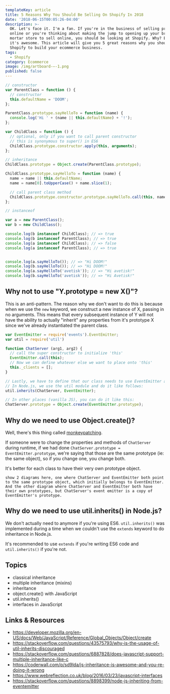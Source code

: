 ```yaml
---
templateKey: article
title: 5 Reasons Why You Should Be Selling On Shopify In 2018
date: '2018-06-15T00:05:26-04:00'
description: >-
  OK. Let's face it. I'm a fan. If you're in the business of selling products
  online or you're thinking about making the jump to opening up your brick &
  mortar store to sell online, you should be looking at Shopify. Why? Because
  it's awesome. This article will give you 5 great reasons why you should use
  Shopify to build your ecommerce business.
tags:
  - Shopify
category: Ecommerce
image: /img/artboard-–-1.png
published: false
---
```


```javascript
// constructor
var ParentClass = function () {
  // constructor
  this.defaultName = 'DOOM';
};

ParentClass.prototype.sayHelloTo = function (name) {
  console.log('Hi ' + (name || this.defaultName) + '!');
};

var ChildClass = function () {
  // optional, only if you want to call parent constructor
  // this is synonymous to super() in ES6
  ChildClass.prototype.constructor.apply(this, arguments);
};

// inheritance 
ChildClass.prototype = Object.create(ParentClass.prototype);

ChildClass.prototype.sayHelloTo = function (name) {
  name = name || this.defaultName;
  name = name[0].toUpperCase() + name.slice(1);

  // call parent class method
  ChildClass.prototype.constructor.prototype.sayHelloTo.call(this, name);
};

// instanceof

var a = new ParentClass();
var b = new ChildClass();

console.log(b instanceof ChildClass); // => true
console.log(b instanceof ParentClass); // => true
console.log(a instanceof ChildClass); // => false
console.log(a instanceof ParentClass); // => true


console.log(a.sayHelloTo()); // => "Hi DOOM!"
console.log(b.sayHelloTo()); // => "Hi DOOM!"
console.log(a.sayHelloTo('avetisk')); // => "Hi avetisk!"
console.log(b.sayHelloTo('avetisk')); // => "Hi Avetisk!"
```

## Why not to use "Y.prototype = new X()"?
This is an anti-pattern. The reason why we don't want to do this is because when we use the `new` keyword, we
construct a new instance of X, passing in no arguments. This means that every subsequent instance of Y will not
have the ability to actually "inherit" any properties from it's prototype X since we've already instantiated the parent class.

```javascript
var EventEmitter = require('events').EventEmitter;
var util = require('util')

function ChatServer (arg1, arg2) {
  // call the super constructor to initialize 'this'
  EventEmitter.call(this);
  // Now we can define whatever else we want to place onto 'this'
  this._clients = [];
}

// Lastly, we have to define that our class needs to use EventEmitter as the prototype.
// In Node.js, we use the util module and do it like follows:
util.inherits(ChatServer, EventEmitter);

// In other places (vanilla JS), you can do it like this:
ChatServer.prototype = Object.create(EventEmitter.prototype);
```

## Why do we need to use Object.create()?
Well, there's this thing called [monkeypatching](https://stackoverflow.com/questions/5626193/what-is-monkey-patching).

If someone were to change the properties and methods of `ChatServer` during runtime, if we had done `ChatServer.prototype = EventEmitter.prototype`, we're
saying that those are the same prototype (ie: the same object), so if you change one, you change both.

It's better for each class to have their very own prototype object.

`show 2 diagrams here, one where ChatServer and EventEmitter both point to the same prototype object, which initially belongs to EventEmitter. And the other diagram where ChatServer and EventEmitter both have their own prototypes, but ChatServer's event emitter is a copy of EventEmitter's prototype.`

## Why do we need to use util.inherits() in Node.js?
We don't actually need to anymore if you're using ES6. `util.inherits()` was implemented during a time when we couldn't use the `extends` keyword to do inheritance in Node.js. 

It's recommended to use `extends` if you're writing ES6 code and `util.inherits()` if you're not.

## Topics
- classical inheritance
- multiple inheritance (mixins)
- inheritance 
- object.create() with JavaScript
- util.inherits()
- interfaces in JavaScript

## Links & Resources
- https://developer.mozilla.org/en-US/docs/Web/JavaScript/Reference/Global_Objects/Object/create
- https://stackoverflow.com/questions/43575793/why-is-the-usage-of-util-inherits-discouraged
- https://stackoverflow.com/questions/6887828/does-javascript-support-multiple-inheritance-like-c
- https://coderwall.com/p/sd9lda/js-inheritance-is-awesome-and-you-re-doing-it-wrong
- https://www.webreflection.co.uk/blog/2016/03/23/javascript-interfaces
- https://stackoverflow.com/questions/8898399/node-js-inheriting-from-eventemitter